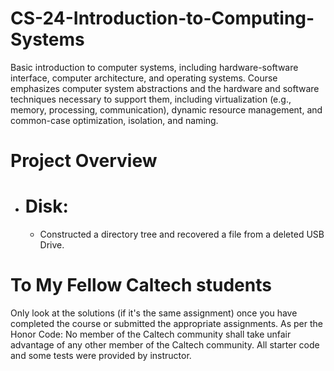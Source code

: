 # CS-24-Introduction-to-Computing-Systems
Basic introduction to computer systems, including hardware-software interface, computer architecture, and operating systems. Course emphasizes computer system abstractions and the hardware and software techniques necessary to support them, including virtualization (e.g., memory, processing, communication), dynamic resource management, and common-case optimization, isolation, and naming.
# Project Overview 
- # Disk:
  - Constructed a directory tree and recovered a file from a deleted USB Drive.
# To My Fellow Caltech students
Only look at the solutions (if it's the same assignment) once you have completed the course or submitted the appropriate assignments.
As per the Honor Code: No member of the Caltech community shall take unfair advantage of any other member of the Caltech community. All starter code and some tests were provided by instructor.
